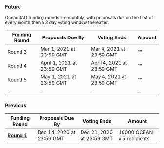 ### Future

OceanDAO funding rounds are monthly, with proposals due on the first of every month then a 3 day voting window thereafter.

| **Funding Round**              | **Proposals Due By**      | **Voting Ends**           | **Amount**                 |
| --                             | --                        | --                        |  --                        |
| Round 3                        | Mar 1, 2021 at 23:59 GMT  | Mar 4, 2021 at 23:59 GMT  | ""                         |
| Round 4                        | April 1, 2021 at 23:59 GMT  | April 4, 2021 at 23:59 GMT  | ""                         |
| Round 5                        | May 1, 2021 at 23:59 GMT  | May 4, 2021 at 23:59 GMT  | ""                         |
| ..                             | ..                        | ..                        | ..                         |


### Previous
| **Funding Round**              | **Proposals Due By**      | **Voting Ends**           | **Amount**                 |
| --                             | --                        | --                        |  --                        |
| **[Round 1](Funding-Round-1)** | Dec 14, 2020 at 23:59 GMT | Dec 21, 2020 at 23:59 GMT | 10000 OCEAN x 5 recipients |
